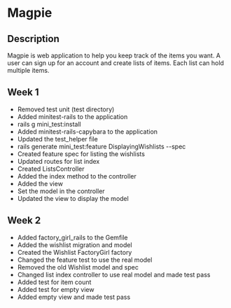 Magpie
======

Description
-----------

Magpie is web application to help you keep track of the items you want. A user can sign up for an account and create lists of items. Each 
list can hold multiple items.

Week 1
------

* Removed test unit (test directory)
* Added minitest-rails to the application
* rails g mini_test:install
* Added minitest-rails-capybara to the application
* Updated the test_helper file
* rails generate mini_test:feature DisplayingWishlists --spec
* Created feature spec for listing the wishlists
* Updated routes for list index
* Created ListsController
* Added the index method to the controller
* Added the view
* Set the model in the controller
* Updated the view to display the model

Week 2
------

* Added factory_girl_rails to the Gemfile
* Added the wishlist migration and model
* Created the Wishlist FactoryGirl factory
* Changed the feature test to use the real model
* Removed the old Wishlist model and spec
* Changed list index controller to use real model and made test pass
* Added test for item count
* Added test for empty view
* Added empty view and made test pass
